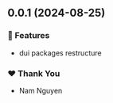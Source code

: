 ## 0.0.1 (2024-08-25)


### 🚀 Features

- dui packages restructure


### ❤️  Thank You

- Nam Nguyen